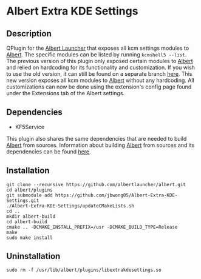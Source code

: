 # Albert Extra KDE Settings

## Description
QPlugin for the [Albert Launcher](https://albertlauncher.github.io/) that exposes all kcm settings modules to [Albert](https://albertlauncher.github.io/). The specific modules can be listed by running `kcmshell5 --list`. The previous version of this plugin only exposed certain modules to [Albert](https://albertlauncher.github.io/) and relied on hardcoding for its functionality and customization. If you wish to use the old version, it can still be found on a separate branch [here](https://github.com/jbwong05/Albert-Extra-KDE-Settings/tree/hardcoded_1.0). This new version exposes all kcm modules to [Albert](https://albertlauncher.github.io/) without any hardcoding. All customizations can now be done using the extension's config page found under the Extensions tab of the Albert settings.

## Dependencies
* KF5Service

This plugin also shares the same dependencies that are needed to build [Albert](https://albertlauncher.github.io/) from sources. Information about building [Albert](https://albertlauncher.github.io/) from sources and its dependencies can be found [here](https://albertlauncher.github.io/docs/installing/).

## Installation
```
git clone --recursive https://github.com/albertlauncher/albert.git
cd albert/plugins
git submodule add https://github.com/jbwong05/Albert-Extra-KDE-Settings.git
./Albert-Extra-KDE-Settings/updateCMakeLists.sh
cd ..
mkdir albert-build
cd albert-build
cmake .. -DCMAKE_INSTALL_PREFIX=/usr -DCMAKE_BUILD_TYPE=Release
make
sudo make install
```

## Uninstallation
```
sudo rm -f /usr/lib/albert/plugins/libextrakdesettings.so
```